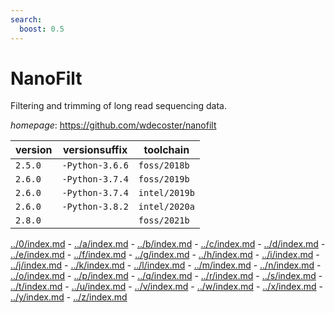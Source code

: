 ```yaml
---
search:
  boost: 0.5
---
```

# NanoFilt

Filtering and trimming of long read sequencing data.

*homepage*: <https://github.com/wdecoster/nanofilt>

version | versionsuffix | toolchain
--------|---------------|----------
``2.5.0`` | ``-Python-3.6.6`` | ``foss/2018b``
``2.6.0`` | ``-Python-3.7.4`` | ``foss/2019b``
``2.6.0`` | ``-Python-3.7.4`` | ``intel/2019b``
``2.6.0`` | ``-Python-3.8.2`` | ``intel/2020a``
``2.8.0`` |  | ``foss/2021b``

[../0/index.md](0) - [../a/index.md](a) - [../b/index.md](b) - [../c/index.md](c) - [../d/index.md](d) - [../e/index.md](e) - [../f/index.md](f) - [../g/index.md](g) - [../h/index.md](h) - [../i/index.md](i) - [../j/index.md](j) - [../k/index.md](k) - [../l/index.md](l) - [../m/index.md](m) - [../n/index.md](n) - [../o/index.md](o) - [../p/index.md](p) - [../q/index.md](q) - [../r/index.md](r) - [../s/index.md](s) - [../t/index.md](t) - [../u/index.md](u) - [../v/index.md](v) - [../w/index.md](w) - [../x/index.md](x) - [../y/index.md](y) - [../z/index.md](z)

